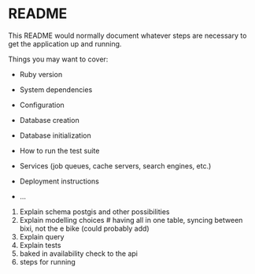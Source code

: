 # README

This README would normally document whatever steps are necessary to get the
application up and running.

Things you may want to cover:

* Ruby version

* System dependencies

* Configuration

* Database creation

* Database initialization

* How to run the test suite

* Services (job queues, cache servers, search engines, etc.)

* Deployment instructions

* ...


1. Explain schema postgis and other possibilities
2. Explain modelling choices # having all in one table, syncing between bixi, not the e bike (could probably add)
3. Explain query
4. Explain tests
5. baked in availability check to the api
6. steps for running
